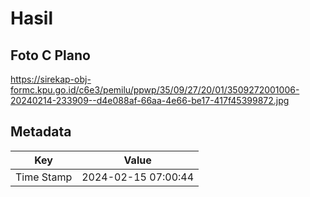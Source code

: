 # Hasil

## Foto C Plano

https://sirekap-obj-formc.kpu.go.id/c6e3/pemilu/ppwp/35/09/27/20/01/3509272001006-20240214-233909--d4e088af-66aa-4e66-be17-417f45399872.jpg


## Metadata

| Key        | Value               |
| ---------- | ------------------- |
| Time Stamp | 2024-02-15 07:00:44 |



